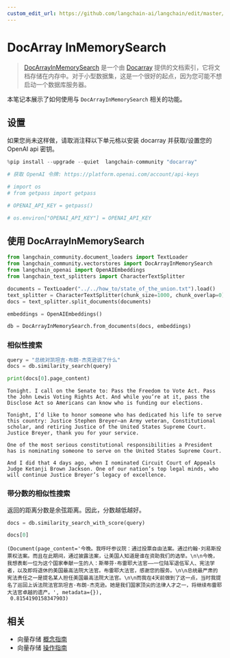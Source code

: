 ```yaml
---
custom_edit_url: https://github.com/langchain-ai/langchain/edit/master/docs/docs/integrations/vectorstores/docarray_in_memory.ipynb
---
```


# DocArray InMemorySearch

>[DocArrayInMemorySearch](https://docs.docarray.org/user_guide/storing/index_in_memory/) 是一个由 [Docarray](https://github.com/docarray/docarray) 提供的文档索引，它将文档存储在内存中。对于小型数据集，这是一个很好的起点，因为您可能不想启动一个数据库服务器。

本笔记本展示了如何使用与 `DocArrayInMemorySearch` 相关的功能。

## 设置

如果您尚未这样做，请取消注释以下单元格以安装 docarray 并获取/设置您的 OpenAI api 密钥。


```python
%pip install --upgrade --quiet  langchain-community "docarray"
```


```python
# 获取 OpenAI 令牌: https://platform.openai.com/account/api-keys

# import os
# from getpass import getpass

# OPENAI_API_KEY = getpass()

# os.environ["OPENAI_API_KEY"] = OPENAI_API_KEY
```

## 使用 DocArrayInMemorySearch


```python
from langchain_community.document_loaders import TextLoader
from langchain_community.vectorstores import DocArrayInMemorySearch
from langchain_openai import OpenAIEmbeddings
from langchain_text_splitters import CharacterTextSplitter
```


```python
documents = TextLoader("../../how_to/state_of_the_union.txt").load()
text_splitter = CharacterTextSplitter(chunk_size=1000, chunk_overlap=0)
docs = text_splitter.split_documents(documents)

embeddings = OpenAIEmbeddings()

db = DocArrayInMemorySearch.from_documents(docs, embeddings)
```

### 相似性搜索


```python
query = "总统对凯坦吉·布朗·杰克逊说了什么"
docs = db.similarity_search(query)
```


```python
print(docs[0].page_content)
```
```output
Tonight. I call on the Senate to: Pass the Freedom to Vote Act. Pass the John Lewis Voting Rights Act. And while you’re at it, pass the Disclose Act so Americans can know who is funding our elections. 

Tonight, I’d like to honor someone who has dedicated his life to serve this country: Justice Stephen Breyer—an Army veteran, Constitutional scholar, and retiring Justice of the United States Supreme Court. Justice Breyer, thank you for your service. 

One of the most serious constitutional responsibilities a President has is nominating someone to serve on the United States Supreme Court. 

And I did that 4 days ago, when I nominated Circuit Court of Appeals Judge Ketanji Brown Jackson. One of our nation’s top legal minds, who will continue Justice Breyer’s legacy of excellence.
```

### 带分数的相似性搜索

返回的距离分数是余弦距离。因此，分数越低越好。


```python
docs = db.similarity_search_with_score(query)
```


```python
docs[0]
```



```output
(Document(page_content='今晚。我呼吁参议院：通过投票自由法案。通过约翰·刘易斯投票权法案。而且在此期间，通过披露法案，让美国人知道是谁在资助我们的选举。\n\n今晚，我想表彰一位为这个国家奉献一生的人：斯蒂芬·布雷耶大法官——一位陆军退伍军人、宪法学者，以及即将退休的美国最高法院大法官。布雷耶大法官，感谢您的服务。\n\n总统最严肃的宪法责任之一是提名某人担任美国最高法院大法官。\n\n而我在4天前做到了这一点，当时我提名了巡回上诉法院法官凯坦吉·布朗·杰克逊。她是我们国家顶尖的法律人才之一，将继续布雷耶大法官卓越的遗产。', metadata={}),
 0.8154190158347903)
```

## 相关

- 向量存储 [概念指南](/docs/concepts/#vector-stores)
- 向量存储 [操作指南](/docs/how_to/#vector-stores)